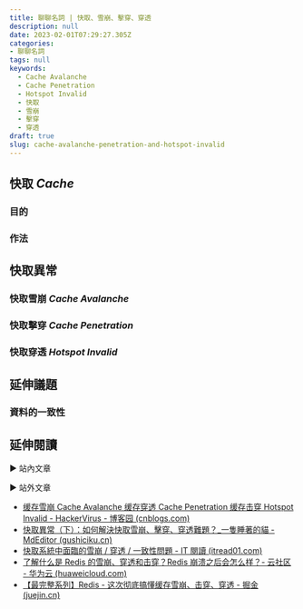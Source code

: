 ```yaml
---
title: 聊聊名詞 | 快取、雪崩、擊穿、穿透
description: null
date: 2023-02-01T07:29:27.305Z
categories: 
- 聊聊名詞
tags: null
keywords:
  - Cache Avalanche
  - Cache Penetration
  - Hotspot Invalid
  - 快取
  - 雪崩
  - 擊穿
  - 穿透
draft: true
slug: cache-avalanche-penetration-and-hotspot-invalid
---
```



<!--more-->

## 快取 *Cache*

### 目的

### 作法

## 快取異常

### 快取雪崩 *Cache Avalanche*

### 快取擊穿 *Cache Penetration*

### 快取穿透 *Hotspot Invalid*

## 延伸議題

### 資料的一致性

## 延伸閱讀

▶ 站內文章

▶ 站外文章

- [缓存雪崩 Cache Avalanche 缓存穿透 Cache Penetration 缓存击穿 Hotspot Invalid - HackerVirus - 博客园 (cnblogs.com)](https://www.cnblogs.com/Leo_wl/p/12294093.html)
- [快取異常（下）：如何解決快取雪崩、擊穿、穿透難題？_一隻睡著的貓 - MdEditor (gushiciku.cn)](https://www.gushiciku.cn/pl/afgl/zh-tw)
- [快取系統中面臨的雪崩 / 穿透 / 一致性問題 - IT 閱讀 (itread01.com)](https://www.itread01.com/hkhkqyhkl.html)
- [了解什么是 Redis 的雪崩、穿透和击穿？Redis 崩溃之后会怎么样？- 云社区 - 华为云 (huaweicloud.com)](https://bbs.huaweicloud.com/blogs/384035)
- [【最完整系列】Redis - 这次彻底搞懂缓存雪崩、击穿、穿透 - 掘金 (juejin.cn)](https://juejin.cn/post/6844904057325223944)